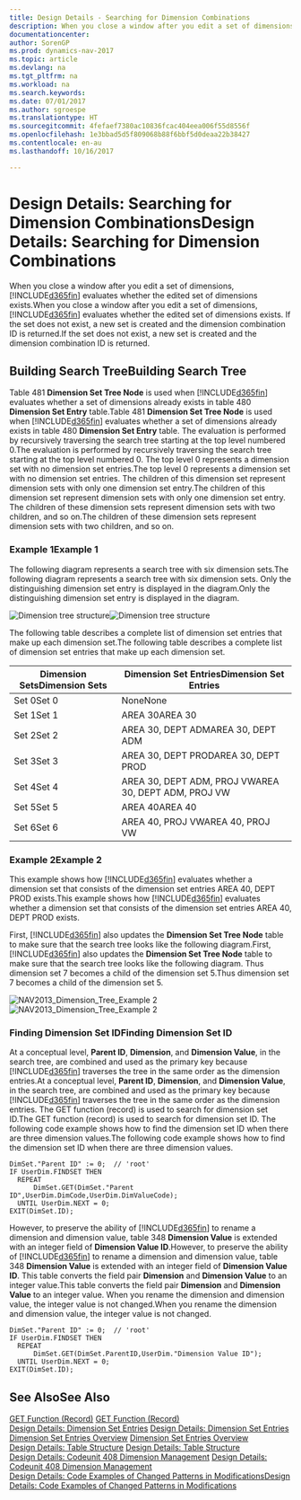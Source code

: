 ```yaml
---
title: Design Details - Searching for Dimension Combinations
description: When you close a window after you edit a set of dimensions, [!INCLUDE[d365fin](includes/d365fin_md.md)] evaluates whether the edited set of dimensions exists. If the set does not exist, a new set is created and the dimension combination ID is returned.
documentationcenter: 
author: SorenGP
ms.prod: dynamics-nav-2017
ms.topic: article
ms.devlang: na
ms.tgt_pltfrm: na
ms.workload: na
ms.search.keywords: 
ms.date: 07/01/2017
ms.author: sgroespe
ms.translationtype: HT
ms.sourcegitcommit: 4fefaef7380ac10836fcac404eea006f55d8556f
ms.openlocfilehash: 1e3bbad5d5f809068b88f6bbf5d0deaa22b38427
ms.contentlocale: en-au
ms.lasthandoff: 10/16/2017

---
```

# <a name="design-details-searching-for-dimension-combinations"></a><span data-ttu-id="ed797-104">Design Details: Searching for Dimension Combinations</span><span class="sxs-lookup"><span data-stu-id="ed797-104">Design Details: Searching for Dimension Combinations</span></span>
<span data-ttu-id="ed797-105">When you close a window after you edit a set of dimensions, [!INCLUDE[d365fin](includes/d365fin_md.md)] evaluates whether the edited set of dimensions exists.</span><span class="sxs-lookup"><span data-stu-id="ed797-105">When you close a window after you edit a set of dimensions, [!INCLUDE[d365fin](includes/d365fin_md.md)] evaluates whether the edited set of dimensions exists.</span></span> <span data-ttu-id="ed797-106">If the set does not exist, a new set is created and the dimension combination ID is returned.</span><span class="sxs-lookup"><span data-stu-id="ed797-106">If the set does not exist, a new set is created and the dimension combination ID is returned.</span></span>  

## <a name="building-search-tree"></a><span data-ttu-id="ed797-107">Building Search Tree</span><span class="sxs-lookup"><span data-stu-id="ed797-107">Building Search Tree</span></span>  
 <span data-ttu-id="ed797-108">Table 481 **Dimension Set Tree Node** is used when [!INCLUDE[d365fin](includes/d365fin_md.md)] evaluates whether a set of dimensions already exists in table 480 **Dimension Set Entry** table.</span><span class="sxs-lookup"><span data-stu-id="ed797-108">Table 481 **Dimension Set Tree Node** is used when [!INCLUDE[d365fin](includes/d365fin_md.md)] evaluates whether a set of dimensions already exists in table 480 **Dimension Set Entry** table.</span></span> <span data-ttu-id="ed797-109">The evaluation is performed by recursively traversing the search tree starting at the top level numbered 0.</span><span class="sxs-lookup"><span data-stu-id="ed797-109">The evaluation is performed by recursively traversing the search tree starting at the top level numbered 0.</span></span> <span data-ttu-id="ed797-110">The top level 0 represents a dimension set with no dimension set entries.</span><span class="sxs-lookup"><span data-stu-id="ed797-110">The top level 0 represents a dimension set with no dimension set entries.</span></span> <span data-ttu-id="ed797-111">The children of this dimension set represent dimension sets with only one dimension set entry.</span><span class="sxs-lookup"><span data-stu-id="ed797-111">The children of this dimension set represent dimension sets with only one dimension set entry.</span></span> <span data-ttu-id="ed797-112">The children of these dimension sets represent dimension sets with two children, and so on.</span><span class="sxs-lookup"><span data-stu-id="ed797-112">The children of these dimension sets represent dimension sets with two children, and so on.</span></span>  

### <a name="example-1"></a><span data-ttu-id="ed797-113">Example 1</span><span class="sxs-lookup"><span data-stu-id="ed797-113">Example 1</span></span>  
 <span data-ttu-id="ed797-114">The following diagram represents a search tree with six dimension sets.</span><span class="sxs-lookup"><span data-stu-id="ed797-114">The following diagram represents a search tree with six dimension sets.</span></span> <span data-ttu-id="ed797-115">Only the distinguishing dimension set entry is displayed in the diagram.</span><span class="sxs-lookup"><span data-stu-id="ed797-115">Only the distinguishing dimension set entry is displayed in the diagram.</span></span>  

 <span data-ttu-id="ed797-116">![Dimension tree structure](media/nav2013_dimension_tree.png "NAV2013_Dimension_Tree")</span><span class="sxs-lookup"><span data-stu-id="ed797-116">![Dimension tree structure](media/nav2013_dimension_tree.png "NAV2013_Dimension_Tree")</span></span>  

 <span data-ttu-id="ed797-117">The following table describes a complete list of dimension set entries that make up each dimension set.</span><span class="sxs-lookup"><span data-stu-id="ed797-117">The following table describes a complete list of dimension set entries that make up each dimension set.</span></span>  

|<span data-ttu-id="ed797-118">Dimension Sets</span><span class="sxs-lookup"><span data-stu-id="ed797-118">Dimension Sets</span></span>|<span data-ttu-id="ed797-119">Dimension Set Entries</span><span class="sxs-lookup"><span data-stu-id="ed797-119">Dimension Set Entries</span></span>|  
|--------------------|---------------------------|  
|<span data-ttu-id="ed797-120">Set 0</span><span class="sxs-lookup"><span data-stu-id="ed797-120">Set 0</span></span>|<span data-ttu-id="ed797-121">None</span><span class="sxs-lookup"><span data-stu-id="ed797-121">None</span></span>|  
|<span data-ttu-id="ed797-122">Set 1</span><span class="sxs-lookup"><span data-stu-id="ed797-122">Set 1</span></span>|<span data-ttu-id="ed797-123">AREA 30</span><span class="sxs-lookup"><span data-stu-id="ed797-123">AREA 30</span></span>|  
|<span data-ttu-id="ed797-124">Set 2</span><span class="sxs-lookup"><span data-stu-id="ed797-124">Set 2</span></span>|<span data-ttu-id="ed797-125">AREA 30, DEPT ADM</span><span class="sxs-lookup"><span data-stu-id="ed797-125">AREA 30, DEPT ADM</span></span>|  
|<span data-ttu-id="ed797-126">Set 3</span><span class="sxs-lookup"><span data-stu-id="ed797-126">Set 3</span></span>|<span data-ttu-id="ed797-127">AREA 30, DEPT PROD</span><span class="sxs-lookup"><span data-stu-id="ed797-127">AREA 30, DEPT PROD</span></span>|  
|<span data-ttu-id="ed797-128">Set 4</span><span class="sxs-lookup"><span data-stu-id="ed797-128">Set 4</span></span>|<span data-ttu-id="ed797-129">AREA 30, DEPT ADM, PROJ VW</span><span class="sxs-lookup"><span data-stu-id="ed797-129">AREA 30, DEPT ADM, PROJ VW</span></span>|  
|<span data-ttu-id="ed797-130">Set 5</span><span class="sxs-lookup"><span data-stu-id="ed797-130">Set 5</span></span>|<span data-ttu-id="ed797-131">AREA 40</span><span class="sxs-lookup"><span data-stu-id="ed797-131">AREA 40</span></span>|  
|<span data-ttu-id="ed797-132">Set 6</span><span class="sxs-lookup"><span data-stu-id="ed797-132">Set 6</span></span>|<span data-ttu-id="ed797-133">AREA 40, PROJ VW</span><span class="sxs-lookup"><span data-stu-id="ed797-133">AREA 40, PROJ VW</span></span>|  

### <a name="example-2"></a><span data-ttu-id="ed797-134">Example 2</span><span class="sxs-lookup"><span data-stu-id="ed797-134">Example 2</span></span>  
 <span data-ttu-id="ed797-135">This example shows how [!INCLUDE[d365fin](includes/d365fin_md.md)] evaluates whether a dimension set that consists of the dimension set entries AREA 40, DEPT PROD exists.</span><span class="sxs-lookup"><span data-stu-id="ed797-135">This example shows how [!INCLUDE[d365fin](includes/d365fin_md.md)] evaluates whether a dimension set that consists of the dimension set entries AREA 40, DEPT PROD exists.</span></span>  

 <span data-ttu-id="ed797-136">First, [!INCLUDE[d365fin](includes/d365fin_md.md)] also updates the **Dimension Set Tree Node** table to make sure that the search tree looks like the following diagram.</span><span class="sxs-lookup"><span data-stu-id="ed797-136">First, [!INCLUDE[d365fin](includes/d365fin_md.md)] also updates the **Dimension Set Tree Node** table to make sure that the search tree looks like the following diagram.</span></span> <span data-ttu-id="ed797-137">Thus dimension set 7 becomes a child of the dimension set 5.</span><span class="sxs-lookup"><span data-stu-id="ed797-137">Thus dimension set 7 becomes a child of the dimension set 5.</span></span>  

 <span data-ttu-id="ed797-138">![NAV2013&#95;Dimension&#95;Tree&#95;Example 2](media/nav2013_dimension_tree_example2.png "NAV2013_Dimension_Tree_Example2")</span><span class="sxs-lookup"><span data-stu-id="ed797-138">![NAV2013&#95;Dimension&#95;Tree&#95;Example 2](media/nav2013_dimension_tree_example2.png "NAV2013_Dimension_Tree_Example2")</span></span>  

### <a name="finding-dimension-set-id"></a><span data-ttu-id="ed797-139">Finding Dimension Set ID</span><span class="sxs-lookup"><span data-stu-id="ed797-139">Finding Dimension Set ID</span></span>  
 <span data-ttu-id="ed797-140">At a conceptual level, **Parent ID**, **Dimension**, and **Dimension Value**, in the search tree, are combined and used as the primary key because [!INCLUDE[d365fin](includes/d365fin_md.md)] traverses the tree in the same order as the dimension entries.</span><span class="sxs-lookup"><span data-stu-id="ed797-140">At a conceptual level, **Parent ID**, **Dimension**, and **Dimension Value**, in the search tree, are combined and used as the primary key because [!INCLUDE[d365fin](includes/d365fin_md.md)] traverses the tree in the same order as the dimension entries.</span></span> <span data-ttu-id="ed797-141">The GET function (record) is used to search for dimension set ID.</span><span class="sxs-lookup"><span data-stu-id="ed797-141">The GET function (record) is used to search for dimension set ID.</span></span> <span data-ttu-id="ed797-142">The following code example shows how to find the dimension set ID when there are three dimension values.</span><span class="sxs-lookup"><span data-stu-id="ed797-142">The following code example shows how to find the dimension set ID when there are three dimension values.</span></span>  

```  
DimSet."Parent ID" := 0;  // 'root'  
IF UserDim.FINDSET THEN  
  REPEAT  
      DimSet.GET(DimSet."Parent ID",UserDim.DimCode,UserDim.DimValueCode);  
  UNTIL UserDim.NEXT = 0;  
EXIT(DimSet.ID);  

```  

 <span data-ttu-id="ed797-143">However, to preserve the ability of [!INCLUDE[d365fin](includes/d365fin_md.md)] to rename a dimension and dimension value, table 348 **Dimension Value** is extended with an integer field of **Dimension Value ID**.</span><span class="sxs-lookup"><span data-stu-id="ed797-143">However, to preserve the ability of [!INCLUDE[d365fin](includes/d365fin_md.md)] to rename a dimension and dimension value, table 348 **Dimension Value** is extended with an integer field of **Dimension Value ID**.</span></span> <span data-ttu-id="ed797-144">This table converts the field pair **Dimension** and **Dimension Value** to an integer value.</span><span class="sxs-lookup"><span data-stu-id="ed797-144">This table converts the field pair **Dimension** and **Dimension Value** to an integer value.</span></span> <span data-ttu-id="ed797-145">When you rename the dimension and dimension value, the integer value is not changed.</span><span class="sxs-lookup"><span data-stu-id="ed797-145">When you rename the dimension and dimension value, the integer value is not changed.</span></span>  

```  
DimSet."Parent ID" := 0;  // 'root'  
IF UserDim.FINDSET THEN  
  REPEAT  
      DimSet.GET(DimSet.ParentID,UserDim."Dimension Value ID");  
  UNTIL UserDim.NEXT = 0;  
EXIT(DimSet.ID);  

```  

## <a name="see-also"></a><span data-ttu-id="ed797-146">See Also</span><span class="sxs-lookup"><span data-stu-id="ed797-146">See Also</span></span>  
 <span data-ttu-id="ed797-147">[GET Function (Record)](https://msdn.microsoft.com/en-us/library/dd301056.aspx)  </span><span class="sxs-lookup"><span data-stu-id="ed797-147">[GET Function (Record)](https://msdn.microsoft.com/en-us/library/dd301056.aspx)  </span></span>  
 <span data-ttu-id="ed797-148">[Design Details: Dimension Set Entries](design-details-dimension-set-entries.md) </span><span class="sxs-lookup"><span data-stu-id="ed797-148">[Design Details: Dimension Set Entries](design-details-dimension-set-entries.md) </span></span>  
 <span data-ttu-id="ed797-149">[Dimension Set Entries Overview](design-details-dimension-set-entries-overview.md) </span><span class="sxs-lookup"><span data-stu-id="ed797-149">[Dimension Set Entries Overview](design-details-dimension-set-entries-overview.md) </span></span>  
 <span data-ttu-id="ed797-150">[Design Details: Table Structure](design-details-table-structure.md) </span><span class="sxs-lookup"><span data-stu-id="ed797-150">[Design Details: Table Structure](design-details-table-structure.md) </span></span>  
 <span data-ttu-id="ed797-151">[Design Details: Codeunit 408 Dimension Management](design-details-codeunit-408-dimension-management.md) </span><span class="sxs-lookup"><span data-stu-id="ed797-151">[Design Details: Codeunit 408 Dimension Management](design-details-codeunit-408-dimension-management.md) </span></span>  
 [<span data-ttu-id="ed797-152">Design Details: Code Examples of Changed Patterns in Modifications</span><span class="sxs-lookup"><span data-stu-id="ed797-152">Design Details: Code Examples of Changed Patterns in Modifications</span></span>](design-details-code-examples-of-changed-patterns-in-modifications.md)

